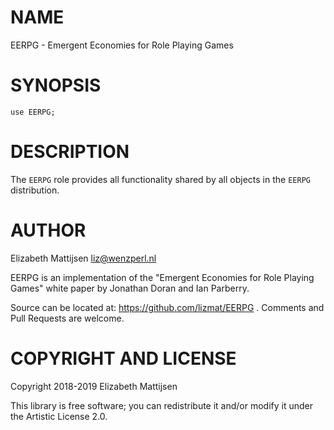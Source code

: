 NAME
====

EERPG - Emergent Economies for Role Playing Games

SYNOPSIS
========

    use EERPG;

DESCRIPTION
===========

The `EERPG` role provides all functionality shared by all objects in the `EERPG` distribution.

AUTHOR
======

Elizabeth Mattijsen <liz@wenzperl.nl>

EERPG is an implementation of the "Emergent Economies for Role Playing Games" white paper by Jonathan Doran and Ian Parberry.

Source can be located at: https://github.com/lizmat/EERPG . Comments and Pull Requests are welcome.

COPYRIGHT AND LICENSE
=====================

Copyright 2018-2019 Elizabeth Mattijsen

This library is free software; you can redistribute it and/or modify it under the Artistic License 2.0.

